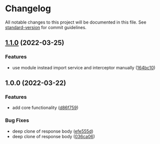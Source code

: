# Changelog

All notable changes to this project will be documented in this file. See [standard-version](https://github.com/conventional-changelog/standard-version) for commit guidelines.

## [1.1.0](https://github.com/dedd1993/ngx-request-cache/compare/v1.0.0...v1.1.0) (2022-03-25)


### Features

* use module instead import service and interceptor manually ([164bc10](https://github.com/dedd1993/ngx-request-cache/commit/164bc10f5d19345a610cc7c6c93927a913785160))

## 1.0.0 (2022-03-22)


### Features

* add core functionality ([d86f759](https://github.com/dedd1993/ngx-request-cache/commit/d86f7595b9fd3975e14bf4ab91a287df5758fa03))


### Bug Fixes

* deep clone of response body ([efe555d](https://github.com/dedd1993/ngx-request-cache/commit/efe555d6dcf0c7ca8547a79fbf358e0aab8e15bc))
* deep clone of response body ([036ca06](https://github.com/dedd1993/ngx-request-cache/commit/036ca062b15e798a529bbf70db383b70bef40507))
